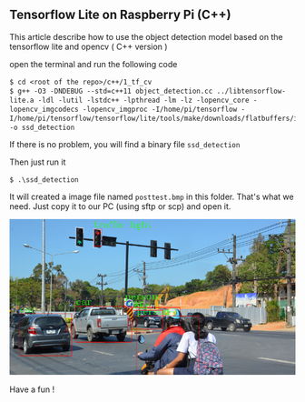## Tensorflow Lite on Raspberry Pi (C++)

This article describe how to use the object detection model based on the tensorflow lite and opencv ( C++ version )

open the terminal and run the following code

``` shell
$ cd <root of the repo>/c++/1_tf_cv
$ g++ -O3 -DNDEBUG --std=c++11 object_detection.cc ../libtensorflow-lite.a -ldl -lutil -lstdc++ -lpthread -lm -lz -lopencv_core -lopencv_imgcodecs -lopencv_imgproc -I/home/pi/tensorflow -I/home/pi/tensorflow/tensorflow/lite/tools/make/downloads/flatbuffers/include -o ssd_detection
```

If there is no problem, you will find a binary file `ssd_detection` 

Then just run it 

```shell
$ .\ssd_detection
```

It will created a image file named `posttest.bmp` in this folder. That's what we need. Just copy it to our PC (using sftp or scp) and open it. 

![](posttest.bmp)

Have a fun !



